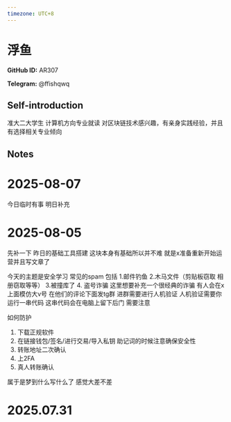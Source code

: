 ```yaml
---
timezone: UTC+8
---
```


# 浮鱼

**GitHub ID:** AR307

**Telegram:** @ffishqwq

## Self-introduction

准大二大学生 计算机方向专业就读 对区块链技术感兴趣，有亲身实践经验，并且有选择相关专业倾向

## Notes

<!-- Content_START -->
# 2025-08-07

今日临时有事 明日补充

# 2025-08-05

先补一下 昨日的基础工具搭建 这块本身有基础所以并不难 就是x准备重新开始运营并且写文章了

今天的主题是安全学习 
常见的spam 包括
1.邮件钓鱼
2.木马文件（剪贴板窃取 相册窃取等等）
3.被撞库了
4. 盗号诈骗
这里想要补充一个很经典的诈骗 
有人会在x上面模仿大v号 在他们的评论下面发tg群 进群需要进行人机验证 人机验证需要你运行一串代码 这串代码会在电脑上留下后门 需要注意

如何防护
1. 下载正规软件
2. 在链接钱包/签名/进行交易/导入私钥 助记词的时候注意确保安全性
3. 转账地址二次确认
4. 上2FA
5. 真人转账确认

属于是梦到什么写什么了 感觉大差不差


# 2025.07.31


<!-- Content_END -->
